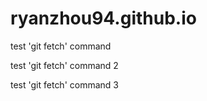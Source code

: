 # ryanzhou94.github.io

test 'git fetch' command

test 'git fetch' command 2

test 'git fetch' command 3
